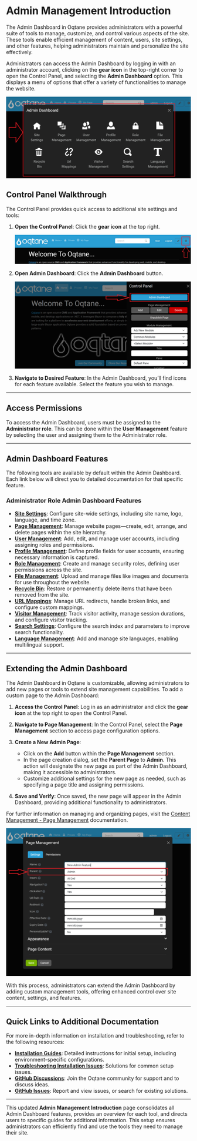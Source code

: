 # Admin Management Introduction

The Admin Dashboard in Oqtane provides administrators with a powerful suite of tools to manage, customize, and control various aspects of the site. These tools enable efficient management of content, users, site settings, and other features, helping administrators maintain and personalize the site effectively.

Administrators can access the Admin Dashboard by logging in with an administrator account, clicking on the **gear icon** in the top-right corner to open the Control Panel, and selecting the **Admin Dashboard** option. This displays a menu of options that offer a variety of functionalities to manage the website.

![Admin Dashboard](./assets/admin-dashboard.png)

## Control Panel Walkthrough

The Control Panel provides quick access to additional site settings and tools:

1. **Open the Control Panel**: Click the **gear icon** at the top right.
   
   ![Control Panel Icon](./assets/control-panel-button.png)

2. **Open Admin Dashboard**: Click the **Admin Dashboard** button.

   ![Admin Dashboard Button](./assets/control-panel-admin-dashboard-button.png)

3. **Navigate to Desired Feature**: In the Admin Dashboard, you’ll find icons for each feature available. Select the feature you wish to manage.

---

## Access Permissions

To access the Admin Dashboard, users must be assigned to the **Administrator role**. This can be done within the **User Management** feature by selecting the user and assigning them to the Administrator role.


---

## Admin Dashboard Features

The following tools are available by default within the Admin Dashboard. Each link below will direct you to detailed documentation for that specific feature.

### Administrator Role Admin Dashboard Features

- **[Site Settings](site-settings.md)**: Configure site-wide settings, including site name, logo, language, and time zone.
- **[Page Management](page-management.md)**: Manage website pages—create, edit, arrange, and delete pages within the site hierarchy.
- **[User Management](user-management.md)**: Add, edit, and manage user accounts, including assigning roles and permissions.
- **[Profile Management](profile-management.md)**: Define profile fields for user accounts, ensuring necessary information is captured.
- **[Role Management](role-management.md)**: Create and manage security roles, defining user permissions across the site.
- **[File Management](file-management.md)**: Upload and manage files like images and documents for use throughout the website.
- **[Recycle Bin](recycle-bin.md)**: Restore or permanently delete items that have been removed from the site.
- **[URL Mappings](url-mappings.md)**: Manage URL redirects, handle broken links, and configure custom mappings.
- **[Visitor Management](visitor-management.md)**: Track visitor activity, manage session durations, and configure visitor tracking.
- **[Search Settings](search-settings.md)**: Configure the search index and parameters to improve search functionality.
- **[Language Management](language-management.md)**: Add and manage site languages, enabling multilingual support.

---

## Extending the Admin Dashboard

The Admin Dashboard in Oqtane is customizable, allowing administrators to add new pages or tools to extend site management capabilities. To add a custom page to the Admin Dashboard:

1. **Access the Control Panel**: Log in as an administrator and click the **gear icon** at the top right to open the Control Panel.
2. **Navigate to Page Management**: In the Control Panel, select the **Page Management** section to access page configuration options.
3. **Create a New Admin Page**:
   - Click on the **Add** button within the **Page Management** section.
   - In the page creation dialog, set the **Parent Page** to **Admin**. This action will designate the new page as part of the Admin Dashboard, making it accessible to administrators.
   - Customize additional settings for the new page as needed, such as specifying a page title and assigning permissions.

4. **Save and Verify**: Once saved, the new page will appear in the Admin Dashboard, providing additional functionality to administrators.

For further information on managing and organizing pages, visit the [Content Management - Page Management](../content/page-management.md) documentation.

![Admin Dashboard Create Admin Page](./assets/admin-dashboard-new-admin-page.png)

With this process, administrators can extend the Admin Dashboard by adding custom management tools, offering enhanced control over site content, settings, and features.

---

## Quick Links to Additional Documentation

For more in-depth information on installation and troubleshooting, refer to the following resources:

- **[Installation Guides](../../guides/installation/index.md)**: Detailed instructions for initial setup, including environment-specific configurations.
- **[Troubleshooting Installation Issues](../../guides/troubleshooting/troubleshooting-installations.md)**: Solutions for common setup issues.
- **[GitHub Discussions](https://github.com/oqtane/oqtane.framework/discussions)**: Join the Oqtane community for support and to discuss ideas.
- **[GitHub Issues](https://github.com/oqtane/oqtane.framework/issues)**: Report and view issues, or search for existing solutions.

---

This updated **Admin Management Introduction** page consolidates all Admin Dashboard features, provides an overview for each tool, and directs users to specific guides for additional information. This setup ensures administrators can efficiently find and use the tools they need to manage their site.
